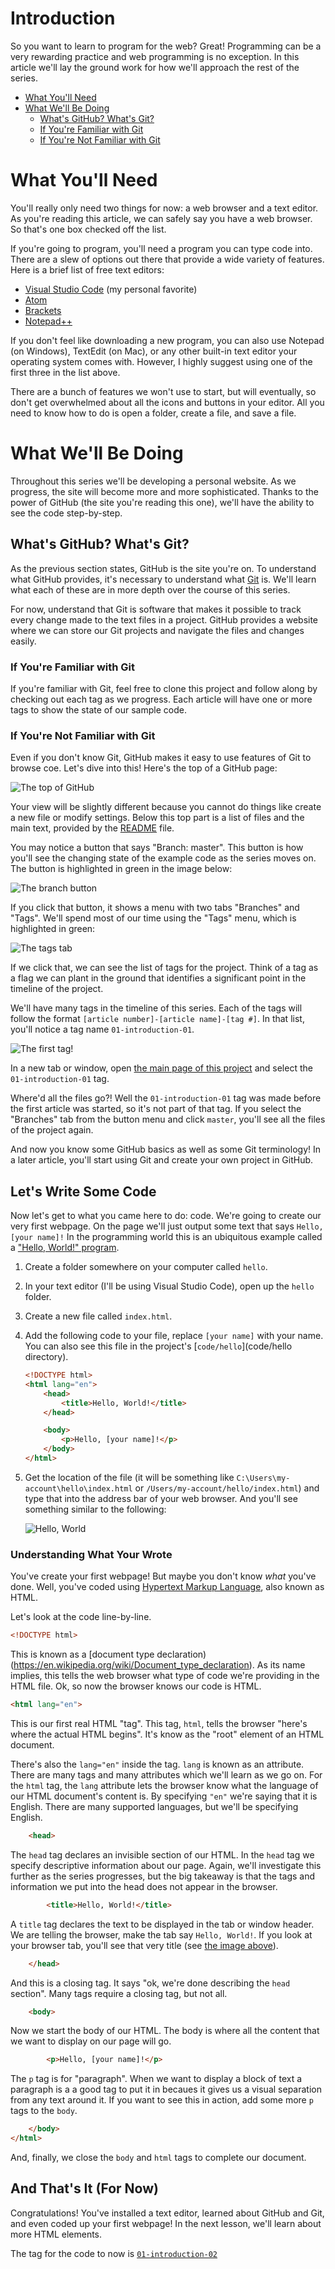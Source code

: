 # Introduction 

So you want to learn to program for the web? Great! Programming can be a very
rewarding practice and web programming is no exception. In this article we'll
lay the ground work for how we'll approach the rest of the series.

- [What You'll Need](#needs)
- [What We'll Be Doing](#doing)
    - [What's GitHub? What's Git?](#whats-git)
    - [If You're Familiar with Git](#git-known)
    - [If You're Not Familiar with Git](#git-unknown)

# <a name="needs"></a>What You'll Need

You'll really only need two things for now: a web browser and a text editor. As
you're reading this article, we can safely say you have a web browser. So
that's one box checked off the list.

If you're going to program, you'll need a program you can type code into. There
are a slew of options out there that provide a wide variety of features. Here
is a brief list of free text editors:

- [Visual Studio Code](https://code.visualstudio.com/) (my personal favorite)
- [Atom](https://atom.io/)
- [Brackets](http://brackets.io/)
- [Notepad++](https://notepad-plus-plus.org/)

If you don't feel like downloading a new program, you can also use Notepad (on
Windows), TextEdit (on Mac), or any other built-in text editor your operating
system comes with. However, I highly suggest using one of the first three in the
list above.

There are a bunch of features we won't use to start, but will eventually, so
don't get overwhelmed about all the icons and buttons in your editor. All you
need to know how to do is open a folder, create a file, and save a file.

# <a name="doing"></a>What We'll Be Doing

Throughout this series we'll be developing a personal website. As we progress,
the site will become more and more sophisticated. Thanks to the power of
GitHub (the site you're reading this one), we'll have the ability to see the
code step-by-step.

## <a name="whats-git"></a>What's GitHub? What's Git?

As the previous section states, GitHub is the site you're on. To understand
what GitHub provides, it's necessary to understand what
[Git](https://git-scm.org) is. We'll learn what each of these are in more depth
over the course of this series.

For now, understand that Git is software that makes it possible to track every
change made to the text files in a project. GitHub provides a website where we
can store our Git projects and navigate the files and changes easily.

### <a name="git-known"></a>If You're Familiar with Git

If you're familiar with Git, feel free to clone this project and follow along
by checking out each tag as we progress. Each article will have one or more
tags to show the state of our sample code.

### <a name="git-unknown"></a>If You're Not Familiar with Git

Even if you don't know Git, GitHub makes it easy to use features of Git to
browse coe. Let's dive into this! Here's the top of a GitHub page:

![The top of GitHub](images/01-introduction/github-top.png)

Your view will be slightly different because you cannot do things like create a
new file or  modify settings. Below this top part is a list of files and the
main text, provided by the [README](README.md) file.

You may notice a button that says "Branch: master". This button is how you'll 
see the changing state of the example code as the series moves on. The button 
is highlighted in green in the image below:

![The branch button](images/01-introduction/branch-tag-button.png)

If you click that button, it shows a menu with two tabs "Branches" and "Tags".
We'll spend most of our time using the "Tags" menu, which is highlighted in
green:

![The tags tab](images/01-introduction/tags-tab.png)

If we click that, we can see the list of tags for the project. Think of a tag
as a flag we can plant in the ground that identifies a significant point in the
timeline of the project.

We'll have many tags in the timeline of this series. Each of the tags will
follow the format `[article number]-[article name]-[tag #]`. In that list, you'll notice a tag name `01-introduction-01`.

![The first tag!](images/01-introduction/first-tag.png)

In a new tab or window, open
[the main page of this project](https://github.com/gonzofish/ground-up) and
select the `01-introduction-01` tag.

Where'd all the files go?! Well the `01-introduction-01` tag was made before
the first article was started, so it's not part of that tag. If you select
the "Branches" tab from the button menu and click `master`, you'll see all the
files of the project again.

And now you know some GitHub basics as well as some Git terminology! In a later
article, you'll start using Git and create your own project in GitHub.

## Let's Write Some Code

Now let's get to what you came here to do: code. We're going to create our very
first webpage. On the page we'll just output some text that says `Hello, [your
name]!` In the programming world this is an ubiquitous example called a
["Hello, World!" program](https://en.wikipedia.org/wiki/%22Hello,_World!%22_program).

1. Create a folder somewhere on your computer called `hello`.
2. In your text editor (I'll be using Visual Studio Code), open up the `hello`
folder.
3. Create a new file called `index.html`.
4. Add the following code to your file, replace `[your name]` with your name. You can also see this file in the project's
[`code/hello`](code/hello directory).

    ```html
    <!DOCTYPE html>
    <html lang="en">
        <head>
            <title>Hello, World!</title>
        </head>

        <body>
            <p>Hello, [your name]!</p>
        </body>
    </html>
    ```
5. Get the location of the file (it will be something like 
`C:\Users\my-account\hello\index.html` or `/Users/my-account/hello/index.html`)
and type that into the address bar of your web browser. And you'll see
something similar to the following:

    <a name="hello-image"></a>![Hello, World](images/01-introduction/hello-world.png)

### Understanding What Your Wrote

You've create your first webpage! But maybe you don't know _what_ you've done.
Well, you've coded using
[Hypertext Markup Language](https://en.wikipedia.org/wiki/HTML), also known as 
HTML.

Let's look at the code line-by-line.

```html
<!DOCTYPE html>
```

This is known as a [document type declaration)(https://en.wikipedia.org/wiki/Document_type_declaration). 
As its name implies, this tells the web browser what type of code we're
providing in the HTML file. Ok, so now the browser knows our code is HTML.

```html
<html lang="en">
```

This is our first real HTML "tag". This tag, `html`, tells the browser "here's
where the actual HTML begins". It's know as the "root" element of an HTML
document.

There's also the `lang="en"` inside the tag. `lang` is known as an attribute.
There are many tags and many attributes which we'll learn as we go on. For the
`html` tag, the `lang` attribute lets the browser know what the language of
our HTML document's content is. By specifying `"en"` we're saying that it is
English. There are many supported languages, but we'll be specifying English.


```html
    <head>
```

The `head` tag declares an invisible section of our HTML. In the `head` tag we
specify descriptive information about our page. Again, we'll investigate this
further as the series progresses, but the big takeaway is that the tags and
information we put into the head does not appear in the browser.

```html
        <title>Hello, World!</title>
```

A `title` tag declares the text to be displayed in the tab or window header. We
are telling the browser, make the tab say `Hello, World!`. If you look at your
browser tab, you'll see that very title (see [the image above](#hello-image)).

```html
    </head>
```

And this is a closing tag. It says "ok, we're done describing the `head`
section". Many tags require a closing tag, but not all.

```html
    <body>
```

Now we start the body of our HTML. The body is where all the content that we
want to display on our page will go.

```html
        <p>Hello, [your name]!</p>
```

The `p` tag is for "paragraph". When we want to display a block of text a
paragraph is a a good tag to put it in becaues it gives us a visual separation
from any text around it. If you want to see this in action, add some more `p`
tags to the `body`.

```html
    </body>
</html>
```

And, finally, we close the `body` and `html` tags to complete our document.

## And That's It (For Now)

Congratulations! You've installed a text editor, learned about GitHub and Git,
and even coded up your first webpage! In the next lesson, we'll learn about
more HTML elements.

The tag for the code to now is [`01-introduction-02`](https://github.com/gonzofish/ground-up/tree/01-introduction-02)